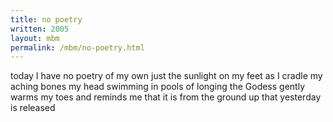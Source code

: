 ```yaml
---
title: no poetry
written: 2005
layout: mbm
permalink: /mbm/no-poetry.html
---
```


<div class="poem">
today I have no poetry  
of my own  
just the sunlight  
on my feet  
as I cradle  
my aching bones  
my head swimming  
in pools of longing  
the Godess gently warms  
my toes  
and reminds me
that it is  
from the ground up  
that yesterday  
is released
</div>
